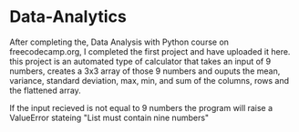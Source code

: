 # Data-Analytics

After completing the, Data Analysis with Python course on freecodecamp.org, I completed the first project and have uploaded it here. this project is an automated type of calculator that takes an input of 9 numbers, creates a 3x3  array of those 9 numbers and ouputs the mean, variance, standard deviation, max, min, and sum of the columns, rows and the flattened array. 

If the input recieved is not equal to 9 numbers the program will raise a ValueError stateing "List must contain nine numbers"
